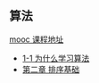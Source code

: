 ## 算法

[mooc 课程地址](https://coding.imooc.com/class/chapter/71.html#Anchor)

- [1-1 为什么学习算法](./docs/chapter/c-1/readme.md)
- [第二章 排序基础](./docs/chapter/c2/readme.md)
  